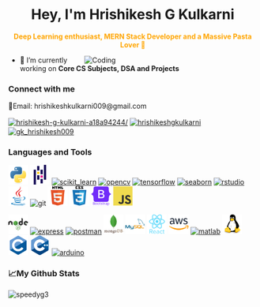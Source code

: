 <h1 align="center">Hey, I'm Hrishikesh G Kulkarni</h1>
<p align="center" style="color: orange;"><strong>Deep Learning enthusiast, MERN Stack Developer and a Massive Pasta Lover 🍝</strong></p>

<img align="right" alt="Coding" width="350" src="https://media1.giphy.com/media/v1.Y2lkPTc5MGI3NjExYmlwOTZkaDVhc3NmbnIyMHJlMjNja3V5dnU0eWRja3cyNGRvZDV4dCZlcD12MV9pbnRlcm5hbF9naWZfYnlfaWQmY3Q9Zw/qgQUggAC3Pfv687qPC/giphy.gif">

- 🔭 I’m currently working on **Core CS Subjects, DSA and Projects**

<h3 align="left">Connect with me</h3>
<p align="left">
<p>📧Email: hrishikeshkulkarni009@gmail.com</p>
<a href="https://linkedin.com/in/hrishikesh-g-kulkarni-a18a94244/" target="blank"><img align="center" src="https://raw.githubusercontent.com/rahuldkjain/github-profile-readme-generator/master/src/images/icons/Social/linked-in-alt.svg" alt="hrishikesh-g-kulkarni-a18a94244/" height="30" width="40" /></a>
<a href="https://kaggle.com/hrishikeshgkulkarni" target="blank"><img align="center" src="https://raw.githubusercontent.com/rahuldkjain/github-profile-readme-generator/master/src/images/icons/Social/kaggle.svg" alt="hrishikeshgkulkarni" height="30" width="40" /></a>
<a href="https://www.leetcode.com/gk_hrishikesh009" target="blank"><img align="center" src="https://raw.githubusercontent.com/rahuldkjain/github-profile-readme-generator/master/src/images/icons/Social/leet-code.svg" alt="gk_hrishikesh009" height="30" width="40" /></a>
</p>

<h3 align="left">Languages and Tools</h3>
<p align="left">
<a href="https://www.python.org" target="_blank" rel="noreferrer"><img src="https://raw.githubusercontent.com/devicons/devicon/master/icons/python/python-original.svg" alt="python" width="40" height="40"/></a>
<a href="https://raw.githubusercontent.com/devicons/devicon/2ae2a900d2f041da66e950e4d48052658d850630/icons/pandas/pandas-original.svg" target="_blank" rel="noreferrer"><img src="https://raw.githubusercontent.com/devicons/devicon/2ae2a900d2f041da66e950e4d48052658d850630/icons/pandas/pandas-original.svg" alt="pandas" width="40" height="40"/></a>
<a href="https://upload.wikimedia.org/wikipedia/commons/0/05/Scikit_learn_logo_small.svg" target="_blank" rel="noreferrer"><img src="https://upload.wikimedia.org/wikipedia/commons/0/05/Scikit_learn_logo_small.svg" alt="scikit_learn" width="40" height="40"/></a>
<a href="https://www.vectorlogo.zone/logos/opencv/opencv-icon.svg" target="_blank" rel="noreferrer"><img src="https://www.vectorlogo.zone/logos/opencv/opencv-icon.svg" alt="opencv" width="40" height="40"/></a>
<a href="https://www.vectorlogo.zone/logos/tensorflow/tensorflow-icon.svg" target="_blank" rel="noreferrer"><img src="https://www.vectorlogo.zone/logos/tensorflow/tensorflow-icon.svg" alt="tensorflow" width="40" height="40"/></a>
<a href="https://seaborn.pydata.org/" target="_blank" rel="noreferrer"><img src="https://seaborn.pydata.org/_images/logo-mark-lightbg.svg" alt="seaborn" width="40" height="40"/></a>
<a href="https://posit.co/products/open-source/rstudio/" target="_blank" rel="noreferrer"><img src="https://cdn.jsdelivr.net/gh/devicons/devicon/icons/rstudio/rstudio-original.svg" alt="rstudio" width="40" height="40"/></a>
<a href="https://www.java.com" target="_blank" rel="noreferrer"><img src="https://raw.githubusercontent.com/devicons/devicon/master/icons/java/java-original.svg" alt="java" width="40" height="40"/></a>
<img src="https://www.vectorlogo.zone/logos/git-scm/git-scm-icon.svg" alt="git" width="40" height="40"/>
<a href="https://www.w3.org/html/" target="_blank" rel="noreferrer"><img src="https://raw.githubusercontent.com/devicons/devicon/master/icons/html5/html5-original-wordmark.svg" alt="html" width="40" height="40"/></a>
<a href="https://raw.githubusercontent.com/devicons/devicon/master/icons/css3/css3-original-wordmark.svg" target="_blank" rel="noreferrer"><img src="https://raw.githubusercontent.com/devicons/devicon/master/icons/css3/css3-original-wordmark.svg" alt="css" width="40" height="40"/></a>
<a href="https://raw.githubusercontent.com/devicons/devicon/master/icons/bootstrap/bootstrap-plain-wordmark.svg" target="_blank" rel="noreferrer"><img src="https://raw.githubusercontent.com/devicons/devicon/master/icons/bootstrap/bootstrap-plain-wordmark.svg" alt="bootstrap" width="40" height="40"/></a>
<a href="https://developer.mozilla.org/en-US/docs/Web/JavaScript" target="_blank" rel="noreferrer"><img src="https://raw.githubusercontent.com/devicons/devicon/master/icons/javascript/javascript-original.svg" alt="javascript" width="40" height="40"/></a>
  
<a href="https://nodejs.org" target="_blank" rel="noreferrer"><img src="https://raw.githubusercontent.com/devicons/devicon/master/icons/nodejs/nodejs-original-wordmark.svg" alt="nodejs" width="40" height="40"/></a>
<a href="https://expressjs.com" target="_blank" rel="noreferrer"><img src="https://encrypted-tbn3.gstatic.com/images?q=tbn:ANd9GcQcPYdnThG90Racg820aTbajHxzNHhUxhgZs3g5Tz-WJi4ZODcV" alt="express" width="40" height="40"/></a>
<a href="https://www.vectorlogo.zone/logos/getpostman/getpostman-icon.svg" target="_blank" rel="noreferrer"><img src="https://www.vectorlogo.zone/logos/getpostman/getpostman-icon.svg" alt="postman" width="40" height="40"/></a>
<a href="https://raw.githubusercontent.com/devicons/devicon/master/icons/mongodb/mongodb-original-wordmark.svg" target="_blank" rel="noreferrer"><img src="https://raw.githubusercontent.com/devicons/devicon/master/icons/mongodb/mongodb-original-wordmark.svg" alt="mongodb" width="40" height="40"/></a>
<a href="https://raw.githubusercontent.com/devicons/devicon/master/icons/mysql/mysql-original-wordmark.svg" target="_blank" rel="noreferrer"><img src="https://raw.githubusercontent.com/devicons/devicon/master/icons/mysql/mysql-original-wordmark.svg" alt="mysql" width="40" height="40"/></a>
<a href="https://reactjs.org/" target="_blank" rel="noreferrer"><img src="https://raw.githubusercontent.com/devicons/devicon/master/icons/react/react-original-wordmark.svg" alt="react" width="40" height="40"/></a>
<a href="https://aws.amazon.com" target="_blank" rel="noreferrer"><img src="https://raw.githubusercontent.com/devicons/devicon/master/icons/amazonwebservices/amazonwebservices-original-wordmark.svg" alt="aws" width="40" height="40"/></a>
<a href="https://upload.wikimedia.org/wikipedia/commons/2/21/Matlab_Logo.png" target="_blank" rel="noreferrer"><img src="https://upload.wikimedia.org/wikipedia/commons/2/21/Matlab_Logo.png" alt="matlab" width="40" height="40"/></a>
<a href="https://raw.githubusercontent.com/devicons/devicon/master/icons/linux/linux-original.svg" target="_blank" rel="noreferrer"><img src="https://raw.githubusercontent.com/devicons/devicon/master/icons/linux/linux-original.svg" alt="linux" width="40" height="40"/></a>
<a href="https://www.cprogramming.com/" target="_blank" rel="noreferrer"><img src="https://raw.githubusercontent.com/devicons/devicon/master/icons/c/c-original.svg" alt="c" width="40" height="40"/></a>
<a href="https://www.w3schools.com/cpp/" target="_blank" rel="noreferrer"><img src="https://raw.githubusercontent.com/devicons/devicon/master/icons/cplusplus/cplusplus-original.svg" alt="cplusplus" width="40" height="40"/></a>
<a href="https://www.arduino.cc/" target="_blank" rel="noreferrer"><img src="https://cdn.worldvectorlogo.com/logos/arduino-1.svg" alt="arduino" width="40" height="40"/></a>
</p>

<h3 align="left">📈My Github Stats</h3>
<p><img align="center" src="https://github-readme-streak-stats.herokuapp.com/?user=speedyg3&" alt="speedyg3" /></p>
